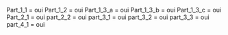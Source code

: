 Part_1_1 = oui
Part_1_2 = oui
Part_1_3_a = oui
Part_1_3_b = oui
Part_1_3_c = oui
Part_2_1 = oui
part_2_2 = oui
part_3_1 = oui
part_3_2 = oui
part_3_3 = oui
part_4_1 = oui
